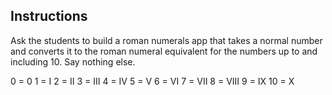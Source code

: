 ## Instructions

Ask the students to build a roman numerals app that takes a normal number and converts it to the roman numeral equivalent for the numbers up to and including 10. Say nothing else.

0 = 0
1 = I
2 = II
3 = III
4 = IV
5 = V
6 = VI
7 = VII
8 = VIII
9 = IX
10 = X